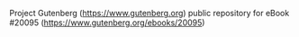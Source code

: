 Project Gutenberg (https://www.gutenberg.org) public repository for eBook #20095 (https://www.gutenberg.org/ebooks/20095)

